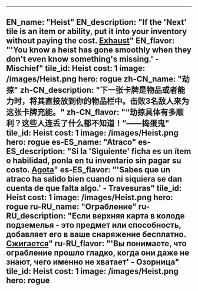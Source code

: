 ---

EN_name: "Heist"
EN_description: "If the 'Next' tile is an item or ability, put it into your inventory without paying the cost. <u>Exhaust</u>"
EN_flavor: "'You know a heist has gone smoothly when they don't even know something's missing.' - Mischief"
tile_id: Heist
cost: 1
image: /images/Heist.png
hero: rogue
zh-CN_name: "劫掠"
zh-CN_description: "下一张卡牌是物品或者能力时，将其直接放到你的物品栏中。击败3名敌人来为这张卡牌充能。"
zh-CN_flavor: "“劫掠具体有多顺利？这些人连丢了什么都不知道！”——捣蛋鬼"
tile_id: Heist
cost: 1
image: /images/Heist.png
hero: rogue
es-ES_name: "Atraco"
es-ES_description: "Si la 'Siguiente' ficha es un ítem o habilidad, ponla en tu inventario sin pagar su costo. <u>Agota</u>"
es-ES_flavor: "'Sabes que un atraco ha salido bien cuando ni siquiera se dan cuenta de que falta algo.' - Travesuras"
tile_id: Heist
cost: 1
image: /images/Heist.png
hero: rogue
ru-RU_name: "Ограбление"
ru-RU_description: "Если верхняя карта в колоде подземелья - это предмет или способность, добавляет его в ваше снаряжение бесплатно. <u>Сжигается</u>"
ru-RU_flavor: "'Вы понимаете, что ограбление прошло гладко, когда они даже не знают, чего именно не хватает' - Озорница"
tile_id: Heist
cost: 1
image: /images/Heist.png
hero: rogue
---